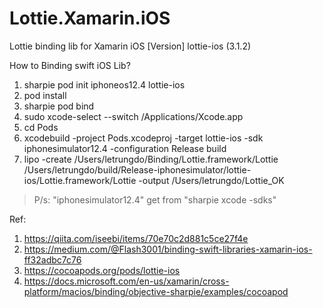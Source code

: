 # Lottie.Xamarin.iOS
Lottie binding lib for Xamarin iOS
[Version] lottie-ios (3.1.2)

How to Binding swift iOS Lib?

1. sharpie pod init iphoneos12.4 lottie-ios
2. pod install
3. sharpie pod bind
4. sudo xcode-select --switch /Applications/Xcode.app
5. cd Pods
6. xcodebuild -project Pods.xcodeproj -target lottie-ios -sdk iphonesimulator12.4 -configuration Release build
7. lipo -create /Users/letrungdo/Binding/Lottie.framework/Lottie /Users/letrungdo/build/Release-iphonesimulator/lottie-ios/Lottie.framework/Lottie -output /Users/letrungdo/Lottie_OK


> P/s: 
"iphonesimulator12.4" get from "sharpie xcode -sdks"


Ref:
1. https://qiita.com/iseebi/items/70e70c2d881c5ce27f4e
2. https://medium.com/@Flash3001/binding-swift-libraries-xamarin-ios-ff32adbc7c76
3. https://cocoapods.org/pods/lottie-ios
4. https://docs.microsoft.com/en-us/xamarin/cross-platform/macios/binding/objective-sharpie/examples/cocoapod
